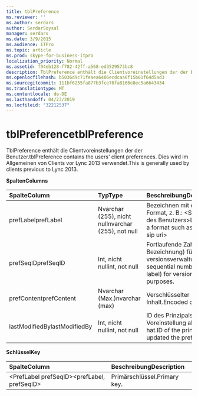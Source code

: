 ```yaml
---
title: tblPreference
ms.reviewer: ''
ms.author: serdars
author: SerdarSoysal
manager: serdars
ms.date: 3/9/2015
ms.audience: ITPro
ms.topic: article
ms.prod: skype-for-business-itpro
localization_priority: Normal
ms.assetid: f94eb128-f782-42ff-a568-ed3529573bc8
description: TblPreference enthält die Clientvoreinstellungen der der Benutzer. Dies wird im Allgemeinen von Clients vor Lync 2013 verwendet.
ms.openlocfilehash: b5036d9c71feaea6406ecdcaa6f15b61f64d5ad3
ms.sourcegitcommit: 111bf6255fa877b3fce70fa8166e8ec5a6643434
ms.translationtype: MT
ms.contentlocale: de-DE
ms.lasthandoff: 04/23/2019
ms.locfileid: "32212537"
---
```

# <a name="tblpreference"></a><span data-ttu-id="2148c-104">tblPreference</span><span class="sxs-lookup"><span data-stu-id="2148c-104">tblPreference</span></span>

<span data-ttu-id="2148c-105">TblPreference enthält die Clientvoreinstellungen der der Benutzer.</span><span class="sxs-lookup"><span data-stu-id="2148c-105">tblPreference contains the users' client preferences.</span></span> <span data-ttu-id="2148c-106">Dies wird im Allgemeinen von Clients vor Lync 2013 verwendet.</span><span class="sxs-lookup"><span data-stu-id="2148c-106">This is generally used by clients previous to Lync 2013.</span></span>

<span data-ttu-id="2148c-107">**Spalten**</span><span class="sxs-lookup"><span data-stu-id="2148c-107">**Columns**</span></span>


| <span data-ttu-id="2148c-108">**Spalte**</span><span class="sxs-lookup"><span data-stu-id="2148c-108">**Column**</span></span>            | <span data-ttu-id="2148c-109">**Typ**</span><span class="sxs-lookup"><span data-stu-id="2148c-109">**Type**</span></span>                        | <span data-ttu-id="2148c-110">**Beschreibung**</span><span class="sxs-lookup"><span data-stu-id="2148c-110">**Description**</span></span>                                                 |
|:----------------------|:--------------------------------|:----------------------------------------------------------------|
| <span data-ttu-id="2148c-111">prefLabel</span><span class="sxs-lookup"><span data-stu-id="2148c-111">prefLabel</span></span>  <br/>      | <span data-ttu-id="2148c-112">Nvarchar (255), nicht null</span><span class="sxs-lookup"><span data-stu-id="2148c-112">nvarchar (255), not null</span></span>  <br/> | <span data-ttu-id="2148c-113">Bezeichnen mit einem Format, z. B.: \<Sip-Uri des Benutzers\></span><span class="sxs-lookup"><span data-stu-id="2148c-113">Label with a format such as: \<user sip uri\></span></span>                   |
| <span data-ttu-id="2148c-114">prefSeqID</span><span class="sxs-lookup"><span data-stu-id="2148c-114">prefSeqID</span></span>  <br/>      | <span data-ttu-id="2148c-115">Int, nicht null</span><span class="sxs-lookup"><span data-stu-id="2148c-115">int, not null</span></span>  <br/>            | <span data-ttu-id="2148c-116">Fortlaufende Zahl (pro Bezeichnung) für die versionsverwaltung.</span><span class="sxs-lookup"><span data-stu-id="2148c-116">A sequential number (per label) for versioning purposes.</span></span>  <br/> |
| <span data-ttu-id="2148c-117">prefContent</span><span class="sxs-lookup"><span data-stu-id="2148c-117">prefContent</span></span>  <br/>    | <span data-ttu-id="2148c-118">Nvarchar (Max.)</span><span class="sxs-lookup"><span data-stu-id="2148c-118">nvarchar (max)</span></span>  <br/>           | <span data-ttu-id="2148c-119">Verschlüsselter Inhalt.</span><span class="sxs-lookup"><span data-stu-id="2148c-119">Encoded content.</span></span>  <br/>                                         |
| <span data-ttu-id="2148c-120">lastModifiedBy</span><span class="sxs-lookup"><span data-stu-id="2148c-120">lastModifiedBy</span></span>  <br/> | <span data-ttu-id="2148c-121">Int, nicht null</span><span class="sxs-lookup"><span data-stu-id="2148c-121">int, not null</span></span>  <br/>            | <span data-ttu-id="2148c-122">ID des Prinzipals, der die Voreinstellung aktualisiert hat.</span><span class="sxs-lookup"><span data-stu-id="2148c-122">ID of the principal that updated the preference.</span></span>  <br/>         |

<span data-ttu-id="2148c-123">**Schlüssel**</span><span class="sxs-lookup"><span data-stu-id="2148c-123">**Key**</span></span>

|<span data-ttu-id="2148c-124">**Spalte**</span><span class="sxs-lookup"><span data-stu-id="2148c-124">**Column**</span></span>|<span data-ttu-id="2148c-125">**Beschreibung**</span><span class="sxs-lookup"><span data-stu-id="2148c-125">**Description**</span></span>|
|:-----|:-----|
|<span data-ttu-id="2148c-126">\<PrefLabel prefSeqID\></span><span class="sxs-lookup"><span data-stu-id="2148c-126">\<prefLabel, prefSeqID\></span></span>  <br/> |<span data-ttu-id="2148c-127">Primärschlüssel.</span><span class="sxs-lookup"><span data-stu-id="2148c-127">Primary key.</span></span>  <br/> |


